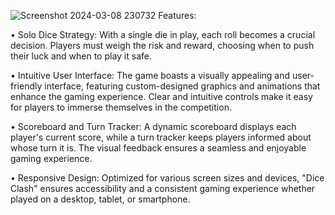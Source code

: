 ![Screenshot 2024-03-08 230732](https://github.com/ogneanmihnea/JavaScriptDiceGame/assets/75368174/11ac163c-c3c3-462d-ace0-9acdde7a8f61)
Features:

• Solo Dice Strategy: With a single die in play, each roll becomes a crucial decision. 
Players must weigh the risk and reward, choosing when to push their luck and when to play it safe.

• Intuitive User Interface: The game boasts a visually appealing and user-friendly interface, featuring custom-designed graphics and animations that enhance the gaming experience. 
Clear and intuitive controls make it easy for players to immerse themselves in the competition.

• Scoreboard and Turn Tracker: A dynamic scoreboard displays each player's current score, while a turn tracker keeps players informed about whose turn it is. 
The visual feedback ensures a seamless and enjoyable gaming experience.

• Responsive Design: Optimized for various screen sizes and devices, "Dice Clash" ensures accessibility and a consistent gaming experience whether played on a desktop, tablet, or smartphone.
